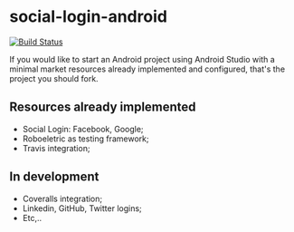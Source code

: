 social-login-android
====================
[![Build Status](https://travis-ci.org/igordeoliveirasa/mvt-android.svg?branch=master)](https://travis-ci.org/igordeoliveirasa/mvt-android)

If you would like to start an Android project using Android Studio with a minimal market resources already implemented and configured, that's the project you should fork.

Resources already implemented
--------------------
- Social Login: Facebook, Google;
- Roboeletric as testing framework;
- Travis integration;

In development
--------------------
- Coveralls integration;
- Linkedin, GitHub, Twitter logins;
- Etc,..
